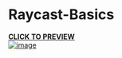 # Raycast-Basics

[**CLICK TO PREVIEW**](https://iggy-o.github.io/Raycast-Basics/)
<br>
[![image](https://user-images.githubusercontent.com/63327848/147043357-19c34048-2457-4b0a-b14e-861c75e78257.png)](https://iggy-o.github.io/Raycast-Basics/)
